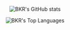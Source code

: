 <p align="center">
  <img src="https://github-readme-stats.vercel.app/api?username=BKR-dev&show_icons=true&theme=radical&hide_border=true&cache_seconds=14400" alt="BKR's GitHub stats">
 
</p>


<p align="center">
    <img src="https://github-readme-stats.vercel.app/api/top-langs/?username=BKR-dev&layout=compact&theme=radical&lang_count=8&hide_border=true&cache_seconds=14400&card_width=500px" alt="BKR's Top Languages">
</p>




